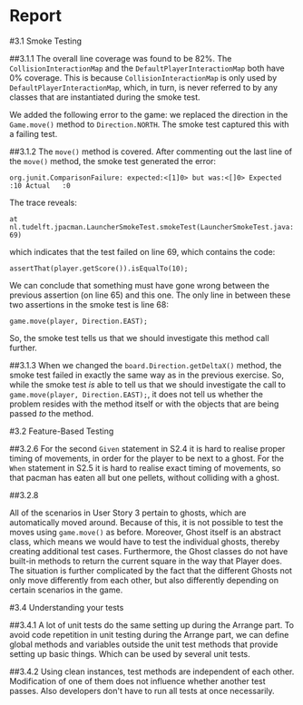 Report
======

#3.1 Smoke Testing

##3.1.1
The overall line coverage was found to be 82%. The `CollisionInteractionMap`
and the `DefaultPlayerInteractionMap` both have 0% coverage. This is because
`CollisionInteractionMap` is only used by `DefaultPlayerInteractionMap`, which,
in turn, is never referred to by any classes that are instantiated during the 
smoke test.

We added the following error to the game: we replaced the direction in the
`Game.move()` method to `Direction.NORTH`. The smoke test captured this with 
a failing test. 

##3.1.2
The `move()` method is covered. After commenting out the last line of the `move()` 
method, the smoke test generated the error:

`org.junit.ComparisonFailure: expected:<[1]0> but was:<[]0>
 Expected :10
 Actual   :0`

The trace reveals: 

`at nl.tudelft.jpacman.LauncherSmokeTest.smokeTest(LauncherSmokeTest.java:69)`

which indicates that the test failed on line 69, which contains the code:

`assertThat(player.getScore()).isEqualTo(10);`

We can conclude that something must have gone wrong between the previous assertion
(on line 65) and this one. The only line in between these two assertions in the smoke
test is line 68:

`game.move(player, Direction.EAST);`

So, the smoke test tells us that we should investigate this method call further.

##3.1.3 
When we changed the `board.Direction.getDeltaX()` method, the smoke test failed in
exactly the same way as in the previous exercise. So, while the smoke test _is_ able
to tell us that we should investigate the call to `game.move(player, Direction.EAST);`,
it does not tell us whether the problem resides with the method itself or with the 
objects that are being passed _to_ the method.


#3.2 Feature-Based Testing

##3.2.6
For the second `Given` statement in S2.4 it is hard to realise proper timing of movements,
in order for the player to be next to a ghost.
For the `When` statement in S2.5 it is hard to realise exact timing of movements, so that
pacman has eaten all but one pellets, without colliding with a ghost.

##3.2.8

All of the scenarios in User Story 3 pertain to ghosts, which are automatically moved around.
Because of this, it is not possible to test the moves using `game.move()` as before. Moreover, 
Ghost itself is an abstract class, which means we would have to test the individual ghosts, thereby 
creating additional test cases. Furthermore, the Ghost classes do not have built-in methods to return the 
current square in the way that Player does. The situation is further complicated by the fact that the 
different Ghosts not only move differently from each other, but also differently depending on certain 
scenarios in the game. 


#3.4 Understanding your tests

##3.4.1
A lot of unit tests do the same setting up during the Arrange part.
To avoid code repetition in unit testing during the Arrange part, we can define global methods and variables 
outside the unit test methods that provide setting up basic things. Which can be used by several unit tests.

##3.4.2
Using clean instances, test methods are independent of each other. Modification of one of them does not 
influence whether another test passes. Also developers don't have to run all tests at once necessarily.
